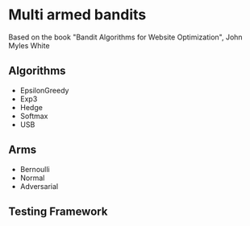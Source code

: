 # Multi armed bandits

Based on the book "Bandit Algorithms for Website Optimization", John Myles White

## Algorithms
- EpsilonGreedy
- Exp3
- Hedge
- Softmax
- USB

## Arms
- Bernoulli
- Normal
- Adversarial

## Testing Framework